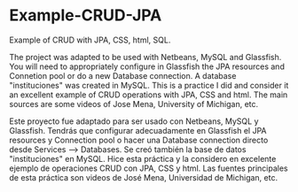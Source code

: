 # Example-CRUD-JPA

Example of CRUD with JPA, CSS, html, SQL.

The project was adapted to be used with Netbeans, MySQL and Glassfish. You will need to appropriately configure in Glassfish the JPA resources and Connetion pool or
do a new Database connection. A database "instituciones" was created in MySQL. This is a practice I did and consider it an excellent example of CRUD operations with JPA, 
CSS and html. The main sources are some videos of Jose Mena, University of Michigan, etc.

Este proyecto fue adaptado para ser usado con Netbeans, MySQL y Glassfish. Tendrás que configurar adecuadamente en Glassfish el JPA resources y Connection pool o hacer
una Database connection directo desde Services --> Databases. Se creó también la base de datos "instituciones" en MySQL. Hice esta práctica y la considero en excelente
ejemplo de operaciones CRUD con JPA, CSS y html. Las fuentes principales de esta práctica son videos de José Mena, Universidad de Michigan, etc.
